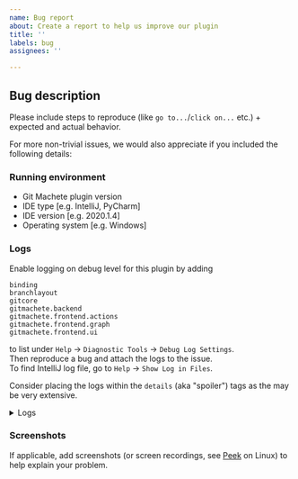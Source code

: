 ```yaml
---
name: Bug report
about: Create a report to help us improve our plugin
title: ''
labels: bug
assignees: ''

---
```


## Bug description
Please include steps to reproduce (like `go to...`/`click on...` etc.) + expected and actual behavior.

For more non-trivial issues, we would also appreciate if you included the following details:

### Running environment
 - Git Machete plugin version
 - IDE type [e.g. IntelliJ, PyCharm]
 - IDE version [e.g. 2020.1.4]
 - Operating system [e.g. Windows]

### Logs
Enable logging on debug level for this plugin by adding
```
binding
branchlayout
gitcore
gitmachete.backend
gitmachete.frontend.actions
gitmachete.frontend.graph
gitmachete.frontend.ui
```
to list under `Help` -> `Diagnostic Tools` -> `Debug Log Settings`.<br/>
Then reproduce a bug and attach the logs to the issue.<br/>
To find IntelliJ log file, go to `Help` -> `Show Log in Files`.

Consider placing the logs within the `details` (aka "spoiler") tags as the may be very extensive.

<details>
<summary>Logs</summary>
Logs go here
</details>

### Screenshots
If applicable, add screenshots (or screen recordings, see [Peek](https://github.com/phw/peek#peek---an-animated-gif-recorder) on Linux)
to help explain your problem.
